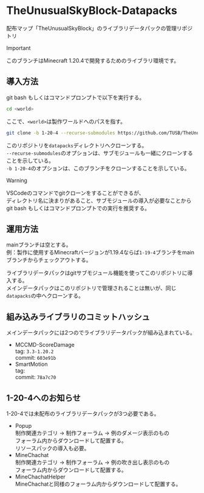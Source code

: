# TheUnusualSkyBlock-Datapacks
配布マップ「TheUnusualSkyBlock」のライブラリデータパックの管理リポジトリ

> [!IMPORTANT]  
> このブランチはMinecraft 1.20.4で開発するためのライブラリ環境です。

## 導入方法
git bash もしくはコマンドプロンプトで以下を実行する。

```bash
cd <world>
```
ここで、`<world>`は製作ワールドへのパスを指す。
```bash
git clone -b 1-20-4 --recurse-submodules https://github.com/TUSB/TheUnusualSkyBlock-Datapacks.git datapacks
```
このリポジトリを`datapacks`ディレクトリへクローンする。  
`--recurse-submodules`のオプションは、サブモジュールも一緒にクローンすることを示している。  
`-b 1-20-4`のオプションは、このブランチをクローンすることを示している。

> [!WARNING]  
> VSCodeのコマンドでgitクローンをすることができるが、  
> ディレクトリ名に決まりがあること、サブモジュールの導入が必要なことから  
> git bash もしくはコマンドプロンプトでの実行を推奨する。


## 運用方法
mainブランチは空とする。  
例：製作に使用するMinecraftバージョンが1.19.4ならば`1-19-4`ブランチをmainブランチからチェックアウトする。  

ライブラリデータパックはgitサブモジュール機能を使ってこのリポジトリに導入する。  
メインデータパックはこのリポジトリで管理されることは無いが、同じ`datapacks`の中へクローンする。

## 組み込みライブラリのコミットハッシュ
メインデータパックには2つのでライブラリデータパックが組み込まれている。

* MCCMD-ScoreDamage  
  tag: `3.3-1.20.2`  
  commit: `603e91b`
* SmartMotion  
  tag:  
  commit: `78a7c70`

## 1-20-4へのお知らせ
1-20-4では未配布のライブラリデータパックが3つ必要である。

* Popup  
  制作関連カテゴリ → 制作フォーラム → 例のダメージ表示のもの  
  フォーラム内からダウンロードして配置する。  
  リソースパックの導入も必要。
* MineChachat  
  制作関連カテゴリ → 制作フォーラム → 例の吹き出し表示のもの  
  フォーラム内からダウンロードして配置する。
* MineChachatHelper  
  MineChachatと同様のフォーラム内からダウンロードして配置する。
